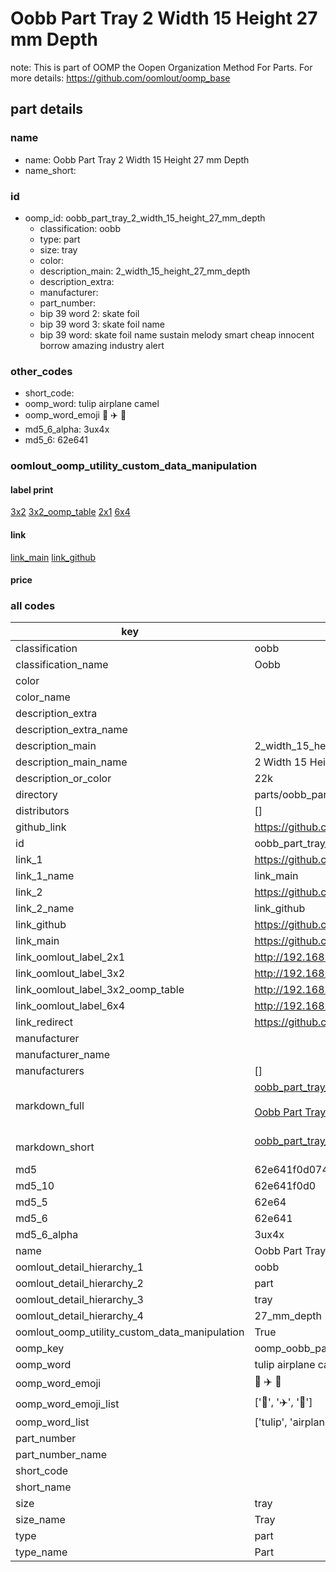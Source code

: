# Oobb Part Tray 2 Width 15 Height 27 mm Depth  

note: This is part of OOMP the Oopen Organization Method For Parts. For more details: https://github.com/oomlout/oomp_base

##  part details
  







### name
* name: Oobb Part Tray 2 Width 15 Height 27 mm Depth
* name_short: 
### id
* oomp_id: oobb_part_tray_2_width_15_height_27_mm_depth
  * classification: oobb
  * type: part
  * size: tray
  * color: 
  * description_main: 2_width_15_height_27_mm_depth
  * description_extra: 
  * manufacturer: 
  * part_number: 
  * bip 39 word 2: skate foil
  * bip 39 word 3: skate foil name
  * bip 39 word: skate foil name sustain melody smart cheap innocent borrow amazing industry alert

### other_codes
* short_code: 
* oomp_word: tulip airplane camel
* oomp_word_emoji :tulip: :airplane: :camel:
* md5_6_alpha: 3ux4x
* md5_6: 62e641






### oomlout_oomp_utility_custom_data_manipulation
#### label print
[3x2](http://192.168.1.245:1112/?label=oomp%203ux4x)
[3x2_oomp_table](http://192.168.1.108:1112/?label=oomp%203ux4x)
[2x1](http://192.168.1.242:1112/?label=oomp%203ux4x)
[6x4](http://192.168.1.55:1112/?label=oomp%203ux4x)    

#### link

[link_main](https://github.com/oomlout/oomlout_oomp_version_1_messy/tree/main/parts/oobb_part_tray_2_width_15_height_27_mm_depth) [link_github](https://github.com/oomlout/oomlout_oomp_version_1_messy/tree/main/parts/oobb_part_tray_2_width_15_height_27_mm_depth)                             

#### price







### all codes 
| key | value |  
| --- | --- |  
| classification | oobb |  
| classification_name | Oobb |  
| color |  |  
| color_name |  |  
| description_extra |  |  
| description_extra_name |  |  
| description_main | 2_width_15_height_27_mm_depth |  
| description_main_name | 2 Width 15 Height 27 mm Depth |  
| description_or_color | 22k |  
| directory | parts/oobb_part_tray_2_width_15_height_27_mm_depth |  
| distributors | [] |  
| github_link | https://github.com/oomlout/oomlout_oomp_part_src/tree/main/parts/oobb_part_tray_2_width_15_height_27_mm_depth |  
| id | oobb_part_tray_2_width_15_height_27_mm_depth |  
| link_1 | https://github.com/oomlout/oomlout_oomp_version_1_messy/tree/main/parts/oobb_part_tray_2_width_15_height_27_mm_depth |  
| link_1_name | link_main |  
| link_2 | https://github.com/oomlout/oomlout_oomp_version_1_messy/tree/main/parts/oobb_part_tray_2_width_15_height_27_mm_depth |  
| link_2_name | link_github |  
| link_github | https://github.com/oomlout/oomlout_oomp_version_1_messy/tree/main/parts/oobb_part_tray_2_width_15_height_27_mm_depth |  
| link_main | https://github.com/oomlout/oomlout_oomp_version_1_messy/tree/main/parts/oobb_part_tray_2_width_15_height_27_mm_depth |  
| link_oomlout_label_2x1 | http://192.168.1.242:1112/?label=oomp%203ux4x |  
| link_oomlout_label_3x2 | http://192.168.1.245:1112/?label=oomp%203ux4x |  
| link_oomlout_label_3x2_oomp_table | http://192.168.1.108:1112/?label=oomp%203ux4x |  
| link_oomlout_label_6x4 | http://192.168.1.55:1112/?label=oomp%203ux4x |  
| link_redirect | https://github.com/oomlout/oomlout_oomp_version_1_messy/tree/main/parts/oobb_part_tray_2_width_15_height_27_mm_depth |  
| manufacturer |  |  
| manufacturer_name |  |  
| manufacturers | [] |  
| markdown_full | [oobb_part_tray_2_width_15_height_27_mm_depth](none)<br>[](none)<br>[Oobb Part Tray 2 Width 15 Height 27 Mm Depth](none)<br><br> |  
| markdown_short | [oobb_part_tray_2_width_15_height_27_mm_depth](none)<br><br> |  
| md5 | 62e641f0d07484df32454daf25969e50 |  
| md5_10 | 62e641f0d0 |  
| md5_5 | 62e64 |  
| md5_6 | 62e641 |  
| md5_6_alpha | 3ux4x |  
| name | Oobb Part Tray 2 Width 15 Height 27 mm Depth |  
| oomlout_detail_hierarchy_1 | oobb |  
| oomlout_detail_hierarchy_2 | part |  
| oomlout_detail_hierarchy_3 | tray |  
| oomlout_detail_hierarchy_4 | 27_mm_depth |  
| oomlout_oomp_utility_custom_data_manipulation | True |  
| oomp_key | oomp_oobb_part_tray_2_width_15_height_27_mm_depth |  
| oomp_word | tulip airplane camel |  
| oomp_word_emoji | :tulip: :airplane: :camel: |  
| oomp_word_emoji_list | [':tulip:', ':airplane:', ':camel:'] |  
| oomp_word_list | ['tulip', 'airplane', 'camel'] |  
| part_number |  |  
| part_number_name |  |  
| short_code |  |  
| short_name |  |  
| size | tray |  
| size_name | Tray |  
| type | part |  
| type_name | Part |  
